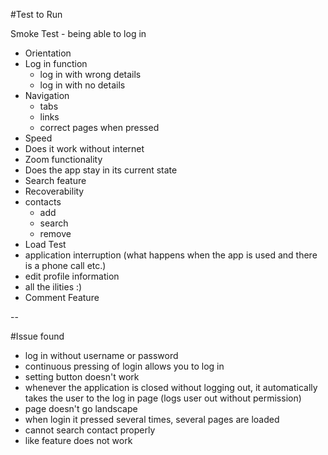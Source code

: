 #Test to Run

Smoke Test - being able to log in
 
* Orientation 
* Log in function 
	* log in with wrong details 
	* log in with no details
* Navigation 
	* tabs
	* links 
	* correct pages when pressed	
* Speed
* Does it work without internet 
* Zoom functionality 
* Does the app stay in its current state
* Search feature 
* Recoverability 
* contacts 
	* add
	* search 
	* remove	
* Load Test 
* application interruption (what happens when the app is used and there is a phone call etc.)
* edit profile information 
* all the ilities :) 
* Comment Feature 

-- 

#Issue found 
* log in without username or password
* continuous pressing of login allows you to log in 
* setting button doesn't work 
* whenever the application is closed without logging out, it automatically takes the user to the log in page (logs user out without permission) 
* page doesn't go landscape
* when login it pressed several times, several pages are loaded 
* cannot search contact properly 
* like feature does not work
